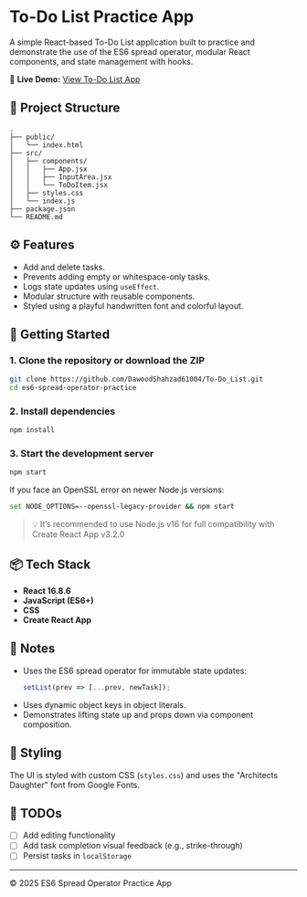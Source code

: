 # To-Do List Practice App

A simple React-based To-Do List application built to practice and demonstrate the use of the ES6 spread operator, modular React components, and state management with hooks.

🔗 **Live Demo:** [View To-Do List App](https://dawoodshahzad61004.github.io/To-Do_List/)

## 📁 Project Structure

```
.
├── public/
│   └── index.html
├── src/
│   ├── components/
│   │   ├── App.jsx
│   │   ├── InputArea.jsx
│   │   └── ToDoItem.jsx
│   ├── styles.css
│   └── index.js
├── package.json
└── README.md
```

## ⚙️ Features

- Add and delete tasks.
- Prevents adding empty or whitespace-only tasks.
- Logs state updates using `useEffect`.
- Modular structure with reusable components.
- Styled using a playful handwritten font and colorful layout.

## 🚀 Getting Started

### 1. Clone the repository or download the ZIP

```bash
git clone https://github.com/DawoodShahzad61004/To-Do_List.git
cd es6-spread-operator-practice
```

### 2. Install dependencies

```bash
npm install
```

### 3. Start the development server

```bash
npm start
```

If you face an OpenSSL error on newer Node.js versions:

```bash
set NODE_OPTIONS=--openssl-legacy-provider && npm start
```

> 💡 It’s recommended to use Node.js v16 for full compatibility with Create React App v3.2.0

## 📦 Tech Stack

- **React 16.8.6**
- **JavaScript (ES6+)**
- **CSS**
- **Create React App**

## 📝 Notes

- Uses the ES6 spread operator for immutable state updates:
  ```js
  setList(prev => [...prev, newTask]);
  ```
- Uses dynamic object keys in object literals.
- Demonstrates lifting state up and props down via component composition.

## 🎨 Styling

The UI is styled with custom CSS (`styles.css`) and uses the "Architects Daughter" font from Google Fonts.

## 🧹 TODOs

- [ ] Add editing functionality
- [ ] Add task completion visual feedback (e.g., strike-through)
- [ ] Persist tasks in `localStorage`

---

© 2025 ES6 Spread Operator Practice App
